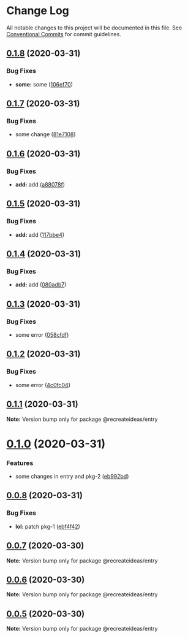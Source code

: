 # Change Log

All notable changes to this project will be documented in this file.
See [Conventional Commits](https://conventionalcommits.org) for commit guidelines.

## [0.1.8](https://github.com/recreateideas/lerna-monorepo/compare/@recreateideas/entry@0.1.7...@recreateideas/entry@0.1.8) (2020-03-31)


### Bug Fixes

* **some:** some ([106ef70](https://github.com/recreateideas/lerna-monorepo/commit/106ef706c08e568ea26cad0c4797f42fd5c91afb))





## [0.1.7](https://github.com/recreateideas/lerna-monorepo/compare/@recreateideas/entry@0.1.6...@recreateideas/entry@0.1.7) (2020-03-31)


### Bug Fixes

* some change ([81e7108](https://github.com/recreateideas/lerna-monorepo/commit/81e71086800a00959fd96c82c1b17ba4a3c0410f))





## [0.1.6](https://github.com/recreateideas/lerna-monorepo/compare/@recreateideas/entry@0.1.5...@recreateideas/entry@0.1.6) (2020-03-31)


### Bug Fixes

* **add:** add ([a88078f](https://github.com/recreateideas/lerna-monorepo/commit/a88078f971f42b8184d3f9e21650df4bdd52fad1))





## [0.1.5](https://github.com/recreateideas/lerna-monorepo/compare/@recreateideas/entry@0.1.4...@recreateideas/entry@0.1.5) (2020-03-31)


### Bug Fixes

* **add:** add ([117bbe4](https://github.com/recreateideas/lerna-monorepo/commit/117bbe461a7ec591606c8141e9783fc188583fd6))





## [0.1.4](https://github.com/recreateideas/lerna-monorepo/compare/@recreateideas/entry@0.1.3...@recreateideas/entry@0.1.4) (2020-03-31)


### Bug Fixes

* **add:** add ([080adb7](https://github.com/recreateideas/lerna-monorepo/commit/080adb72f5c0c9b130ab121d25ac911e7168a2a1))





## [0.1.3](https://github.com/recreateideas/lerna-monorepo/compare/@recreateideas/entry@0.1.2...@recreateideas/entry@0.1.3) (2020-03-31)


### Bug Fixes

* some error ([058cfdf](https://github.com/recreateideas/lerna-monorepo/commit/058cfdf8e9a35ad10d0ebf4ba2ec5210a0449bc6))





## [0.1.2](https://github.com/recreateideas/lerna-monorepo/compare/@recreateideas/entry@0.1.1...@recreateideas/entry@0.1.2) (2020-03-31)


### Bug Fixes

* some error ([4c0fc04](https://github.com/recreateideas/lerna-monorepo/commit/4c0fc04c320df2b601cbee1ace92fd60df605f2d))





## [0.1.1](https://github.com/recreateideas/lerna-monorepo/compare/@recreateideas/entry@0.1.0...@recreateideas/entry@0.1.1) (2020-03-31)

**Note:** Version bump only for package @recreateideas/entry





# [0.1.0](https://github.com/recreateideas/lerna-monorepo/compare/@recreateideas/entry@0.0.8...@recreateideas/entry@0.1.0) (2020-03-31)


### Features

* some changes in entry and pkg-2 ([eb992bd](https://github.com/recreateideas/lerna-monorepo/commit/eb992bda6d7cdc5adb6ba176b23548af7469484d))





## [0.0.8](https://github.com/recreateideas/lerna-monorepo/compare/@recreateideas/entry@0.0.7...@recreateideas/entry@0.0.8) (2020-03-31)


### Bug Fixes

* **lol:** patch pkg-1 ([ebf4f42](https://github.com/recreateideas/lerna-monorepo/commit/ebf4f4264713e7ec621d9cc90fe5d50890efce90))





## [0.0.7](https://github.com/recreateideas/lerna-monorepo/compare/@recreateideas/entry@0.0.6...@recreateideas/entry@0.0.7) (2020-03-30)

**Note:** Version bump only for package @recreateideas/entry





## [0.0.6](https://github.com/recreateideas/lerna-monorepo/compare/@recreateideas/entry@0.0.5...@recreateideas/entry@0.0.6) (2020-03-30)

**Note:** Version bump only for package @recreateideas/entry





## [0.0.5](https://github.com/recreateideas/lerna-monorepo/compare/@recreateideas/entry@0.0.4...@recreateideas/entry@0.0.5) (2020-03-30)

**Note:** Version bump only for package @recreateideas/entry
